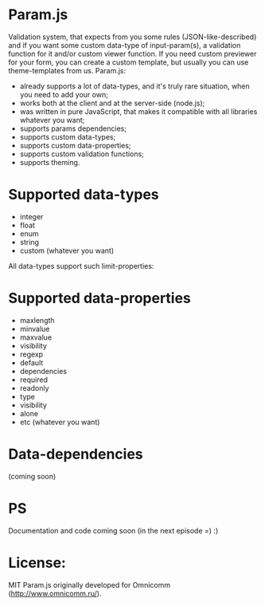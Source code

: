 Param.js
=======

Validation system, that expects from you some rules (JSON-like-described) and if you want some custom data-type of input-param(s), a validation function for it and/or custom viewer function.
If you need custom previewer for your form, you can create a custom template, but usually you can use theme-templates from us. Param.js:

- already supports a lot of data-types, and it's truly rare situation, when you need to add your own; 
- works both at the client and at the server-side (node.js);
- was written in pure JavaScript, that makes it compatible with all libraries whatever you want;
- supports params dependencies;
- supports custom data-types;
- supports custom data-properties;
- supports custom validation functions;
- supports theming.

Supported data-types
=======
- integer
- float
- enum
- string
- custom (whatever you want)

All data-types support such limit-properties:

Supported data-properties
=======
- maxlength
- minvalue
- maxvalue
- visibility
- regexp
- default
- dependencies
- required
- readonly
- type
- visibility
- alone
- etc (whatever you want)

Data-dependencies
=======
(coming soon)

PS
=======
Documentation and code coming soon (in the next episode =) :)

License:
=======
MIT
Param.js originally developed for Omnicomm (http://www.omnicomm.ru/).
